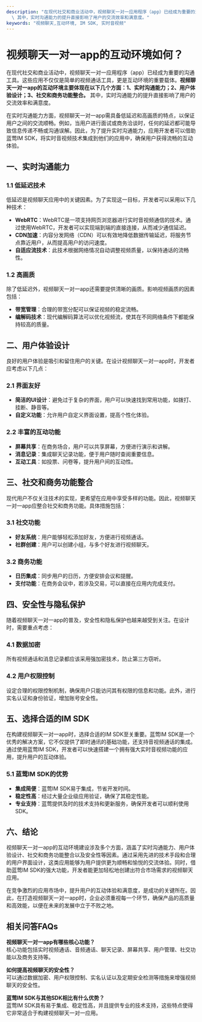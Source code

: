 ```yaml
---
description: "在现代社交和商业活动中，视频聊天一对一应用程序（app）已经成为重要的沟通工具。这些应用不仅仅是简单的视频通话工具，更是互动环境的重要载体。**视频聊天一对一app的互动环境主要体现在以下几个方面：1、实时沟通能力；2、用户体验设计；3、社交和商务功能整合。**\
  \ 其中，实时沟通能力的提升直接影响了用户的交流效率和满意度。"
keywords: "视频聊天,互动环境, IM SDK, 实时音视频"
---
```

# 视频聊天一对一app的互动环境如何？

在现代社交和商业活动中，视频聊天一对一应用程序（app）已经成为重要的沟通工具。这些应用不仅仅是简单的视频通话工具，更是互动环境的重要载体。**视频聊天一对一app的互动环境主要体现在以下几个方面：1、实时沟通能力；2、用户体验设计；3、社交和商务功能整合。** 其中，实时沟通能力的提升直接影响了用户的交流效率和满意度。

在实时沟通能力方面，视频聊天一对一app需具备低延迟和高画质的特点，以保证用户之间的交流顺畅。例如，当用户进行面试或商务洽谈时，任何的延迟都可能导致信息传递不畅或沟通误解。因此，为了提升实时沟通能力，应用开发者可以借助蓝莺IM SDK，将实时音视频技术集成到他们的应用中，确保用户获得流畅的互动体验。

## 一、实时沟通能力

### 1.1 低延迟技术

低延迟是视频聊天应用中的关键因素。为了实现这一目标，开发者可以采用以下几种技术：

- **WebRTC**：WebRTC是一项支持网页浏览器进行实时音视频通信的技术。通过使用WebRTC，开发者可以实现端到端的直接连接，从而减少通信延迟。
- **CDN加速**：内容分发网络（CDN）可以有效地降低数据传输延迟，将服务节点靠近用户，从而提高用户的访问速度。
- **自适应流技术**：此技术根据网络情况自动调整视频质量，以保持通话的流畅性。

### 1.2 高画质

除了低延迟外，视频聊天一对一app还需要提供清晰的画质。影响视频画质的因素包括：

- **带宽管理**：合理的带宽分配可以保证视频的稳定流畅。
- **编解码技术**：现代编解码算法可以优化视频流，使其在不同网络条件下都能保持较高的质量。

## 二、用户体验设计

良好的用户体验是吸引和留住用户的关键。在设计视频聊天一对一app时，开发者应考虑以下几点：

### 2.1 界面友好

- **简洁的UI设计**：避免过于复杂的界面，用户可以快速找到常用功能，如拨打、挂断、静音等。
- **自定义功能**：允许用户自定义界面设置，提高个性化体验。

### 2.2 丰富的互动功能

- **屏幕共享**：在商务场合，用户可以共享屏幕，方便进行演示和讲解。
- **消息记录**：集成聊天记录功能，便于用户随时查阅重要信息。
- **互动工具**：如投票、问卷等，提升用户间的互动性。

## 三、社交和商务功能整合

现代用户不仅关注技术的实现，更希望在应用中享受多样的功能。因此，视频聊天一对一app应整合社交和商务功能。具体措施包括：

### 3.1 社交功能

- **好友系统**：用户能够轻松添加好友，方便进行视频通话。
- **社群创建**：用户可以创建小组，与多个好友进行视频聊天。

### 3.2 商务功能

- **日历集成**：同步用户的日历，方便安排会议和提醒。
- **支付功能**：在商务会议中，若涉及交易，可以直接在应用内完成支付。

## 四、安全性与隐私保护

随着视频聊天一对一app的普及，安全性和隐私保护也越来越受到关注。在设计时，需要重点考虑：

### 4.1 数据加密

所有视频通话和消息记录都应该采用强加密技术，防止第三方窃听。

### 4.2 用户权限控制

设定合理的权限控制机制，确保用户只能访问其有权限的信息和功能。此外，进行实名认证和身份验证，增加账号安全性。

## 五、选择合适的IM SDK

在构建视频聊天一对一app时，选择合适的IM SDK至关重要。蓝莺IM SDK是一个优秀的解决方案，它不仅提供了即时通讯的基础功能，还支持音视频通话的集成。通过使用蓝莺IM SDK，开发者可以快速搭建一个拥有强大实时音视频功能的应用，提升用户的互动体验。

### 5.1 蓝莺IM SDK的优势

- **集成简便**：蓝莺IM SDK易于集成，节省开发时间。
- **稳定性高**：经过大量企业级应用验证，确保了其稳定性能。
- **专业支持**：蓝莺提供及时的技术支持和更新服务，确保开发者可以顺利使用SDK。

## 六、结论

视频聊天一对一app的互动环境建设涉及多个方面，涵盖了实时沟通能力、用户体验设计、社交和商务功能整合以及安全性等因素。通过采用先进的技术手段和合理的用户界面设计，这类应用能够为用户提供更为顺畅和愉悦的交流体验。同时，借助蓝莺IM SDK的强大功能，开发者能更加轻松地创建出符合市场需求的视频聊天应用。

在竞争激烈的应用市场中，提升用户的互动体验和满意度，是成功的关键所在。因此，在打造视频聊天一对一app时，企业必须重视每一个环节，确保产品的高质量和高效能，以便在未来的发展中立于不败之地。

## 相关问答FAQs

**视频聊天一对一app有哪些核心功能？**  
核心功能包括实时视频通话、音频通话、聊天记录、屏幕共享、用户管理、社交功能以及商务支持等。

**如何提高视频聊天的安全性？**  
可以通过数据加密、用户权限控制、实名认证以及定期安全检测等措施来增强视频聊天的安全性。

**蓝莺IM SDK与其他SDK相比有什么优势？**  
蓝莺IM SDK具有易于集成、稳定性高，并且提供专业的技术支持，这些特点使得它非常适合于构建视频聊天一对一应用。
